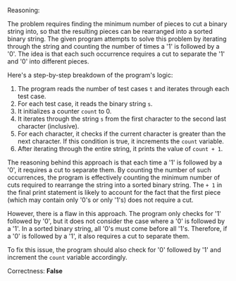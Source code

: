 Reasoning:

The problem requires finding the minimum number of pieces to cut a binary string into, so that the resulting pieces can be rearranged into a sorted binary string. The given program attempts to solve this problem by iterating through the string and counting the number of times a '1' is followed by a '0'. The idea is that each such occurrence requires a cut to separate the '1' and '0' into different pieces.

Here's a step-by-step breakdown of the program's logic:

1. The program reads the number of test cases `t` and iterates through each test case.
2. For each test case, it reads the binary string `s`.
3. It initializes a counter `count` to 0.
4. It iterates through the string `s` from the first character to the second last character (inclusive).
5. For each character, it checks if the current character is greater than the next character. If this condition is true, it increments the `count` variable.
6. After iterating through the entire string, it prints the value of `count + 1`.

The reasoning behind this approach is that each time a '1' is followed by a '0', it requires a cut to separate them. By counting the number of such occurrences, the program is effectively counting the minimum number of cuts required to rearrange the string into a sorted binary string. The `+ 1` in the final print statement is likely to account for the fact that the first piece (which may contain only '0's or only '1's) does not require a cut.

However, there is a flaw in this approach. The program only checks for '1' followed by '0', but it does not consider the case where a '0' is followed by a '1'. In a sorted binary string, all '0's must come before all '1's. Therefore, if a '0' is followed by a '1', it also requires a cut to separate them.

To fix this issue, the program should also check for '0' followed by '1' and increment the `count` variable accordingly.

Correctness: **False**